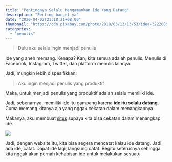 ```yaml
---
title: "Pentingnya Selalu Mengamankan Ide Yang Datang"
description: "Penting banget ya"
date: "2020-04-02T21:18:21+08:00"
thumbnail: "https://cdn.pixabay.com/photo/2018/03/13/13/53/idea-3222605_960_720.jpg"
categories:
  - "menulis"
---
```


> Dulu aku selalu ingin menjadi penulis

Ide yang aneh memang. Kenapa? Kan, kita semua adalah penulis. Menulis di Facebook, Instagram, Twitter, dan platform menulis lainnya.

Jadi, mungkin lebih dispesifikkan:

> Aku ingin menjadi penulis yang produktif

Maka, untuk menjadi penulis yang produktif adalah selalu memiliki ide. 

Jadi, sebenarnya, memiliki ide itu gampang karena **ide itu selalu datang**. Cuma memang kitanya aja yang nggak cekatan dalam menangkapnya.

Makanya, aku membuat [situs](https://mzaini30.js.org/ide/) supaya kita bisa cekatan dalam menangkap ide.

![](https://i.ibb.co/232P8Wx/photo-2020-04-02-21-25-16.jpg)

Jadi, dengan website itu, kita bisa segera mencatat kalau ide datang. Jadi ada ide, catat. Dapat ide lagi, langsung catat. Begitu seterusnya sehingga kita nggak akan pernah kehabisan ide untuk melakukan sesuatu.